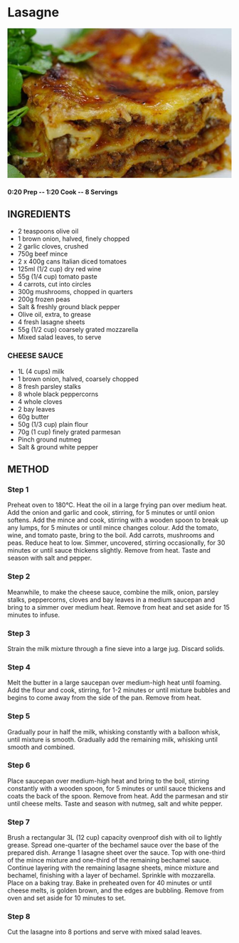 # Lasagne
![](https://raw.githubusercontent.com/fuzzwah/recipes/images/pics/Lasagne.jpg)
#### 0:20 Prep -- 1:20 Cook -- 8 Servings
## INGREDIENTS
* 2 teaspoons olive oil
* 1 brown onion, halved, finely chopped
* 2 garlic cloves, crushed
* 750g beef mince
* 2 x 400g cans Italian diced tomatoes
* 125ml (1/2 cup) dry red wine
* 55g (1/4 cup) tomato paste
* 4 carrots, cut into circles
* 300g mushrooms, chopped in quarters
* 200g frozen peas
* Salt & freshly ground black pepper
* Olive oil, extra, to grease
* 4 fresh lasagne sheets
* 55g (1/2 cup) coarsely grated mozzarella
* Mixed salad leaves, to serve
### CHEESE SAUCE
* 1L (4 cups) milk
* 1 brown onion, halved, coarsely chopped
* 8 fresh parsley stalks
* 8 whole black peppercorns
* 4 whole cloves
* 2 bay leaves
* 60g butter
* 50g (1/3 cup) plain flour
* 70g (1 cup) finely grated parmesan
* Pinch ground nutmeg
* Salt & ground white pepper
## METHOD
### Step 1
Preheat oven to 180°C. Heat the oil in a large frying pan over medium heat. Add the onion and garlic and cook, stirring, for 5 minutes or until onion softens. Add the mince and cook, stirring with a wooden spoon to break up any lumps, for 5 minutes or until mince changes colour. Add the tomato, wine, and tomato paste, bring to the boil. Add carrots, mushrooms and peas. Reduce heat to low. Simmer, uncovered, stirring occasionally, for 30 minutes or until sauce thickens slightly. Remove from heat. Taste and season with salt and pepper.
### Step 2
Meanwhile, to make the cheese sauce, combine the milk, onion, parsley stalks, peppercorns, cloves and bay leaves in a medium saucepan and bring to a simmer over medium heat. Remove from heat and set aside for 15 minutes to infuse.
### Step 3
Strain the milk mixture through a fine sieve into a large jug. Discard solids.
### Step 4
Melt the butter in a large saucepan over medium-high heat until foaming. Add the flour and cook, stirring, for 1-2 minutes or until mixture bubbles and begins to come away from the side of the pan. Remove from heat.
### Step 5
Gradually pour in half the milk, whisking constantly with a balloon whisk, until mixture is smooth. Gradually add the remaining milk, whisking until smooth and combined.
### Step 6
Place saucepan over medium-high heat and bring to the boil, stirring constantly with a wooden spoon, for 5 minutes or until sauce thickens and coats the back of the spoon. Remove from heat. Add the parmesan and stir until cheese melts. Taste and season with nutmeg, salt and white pepper.
### Step 7
Brush a rectangular 3L (12 cup) capacity ovenproof dish with oil to lightly grease. Spread one-quarter of the bechamel sauce over the base of the prepared dish. Arrange 1 lasagne sheet over the sauce. Top with one-third of the mince mixture and one-third of the remaining bechamel sauce. Continue layering with the remaining lasagne sheets, mince mixture and bechamel, finishing with a layer of bechamel. Sprinkle with mozzarella. Place on a baking tray. Bake in preheated oven for 40 minutes or until cheese melts, is golden brown, and the edges are bubbling. Remove from oven and set aside for 10 minutes to set.
### Step 8
Cut the lasagne into 8 portions and serve with mixed salad leaves.
